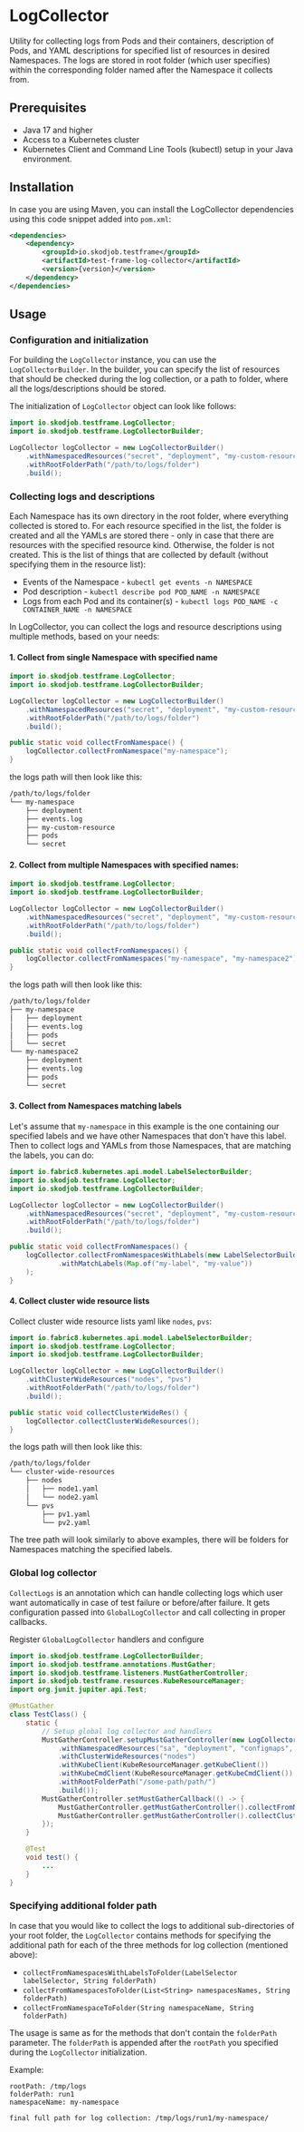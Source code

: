 # LogCollector

Utility for collecting logs from Pods and their containers, description of Pods, and YAML descriptions for specified
list of resources in desired Namespaces.
The logs are stored in root folder (which user specifies) within the corresponding folder named after the Namespace 
it collects from.

## Prerequisites

- Java 17 and higher
- Access to a Kubernetes cluster
- Kubernetes Client and Command Line Tools (kubectl) setup in your Java environment.

## Installation

In case you are using Maven, you can install the LogCollector dependencies using this code snippet added into `pom.xml`:

```xml
<dependencies>
    <dependency>
        <groupId>io.skodjob.testframe</groupId>
        <artifactId>test-frame-log-collector</artifactId>
        <version>{version}</version>
    </dependency>
</dependencies>
```

## Usage

### Configuration and initialization

For building the `LogCollector` instance, you can use the `LogCollectorBuilder`.
In the builder, you can specify the list of resources that should be checked during the log collection, or a path to
folder, where all the logs/descriptions should be stored.

The initialization of `LogCollector` object can look like follows:

```java
import io.skodjob.testframe.LogCollector;
import io.skodjob.testframe.LogCollectorBuilder;

LogCollector logCollector = new LogCollectorBuilder()
    .withNamespacedResources("secret", "deployment", "my-custom-resource")
    .withRootFolderPath("/path/to/logs/folder")
    .build();
```

### Collecting logs and descriptions

Each Namespace has its own directory in the root folder, where everything collected is stored to.
For each resource specified in the list, the folder is created and all the YAMLs are stored there - only in case that 
there are resources with the specified resource kind.
Otherwise, the folder is not created.
This is the list of things that are collected by default (without specifying them in the resource list):

- Events of the Namespace - `kubectl get events -n NAMESPACE`
- Pod description - `kubectl describe pod POD_NAME -n NAMESPACE`
- Logs from each Pod and its container(s) - `kubectl logs POD_NAME -c CONTAINER_NAME -n NAMESPACE`

In LogCollector, you can collect the logs and resource descriptions using multiple methods, based on your needs:

#### 1. Collect from single Namespace with specified name

```java
import io.skodjob.testframe.LogCollector;
import io.skodjob.testframe.LogCollectorBuilder;

LogCollector logCollector = new LogCollectorBuilder()
    .withNamespacedResources("secret", "deployment", "my-custom-resource")
    .withRootFolderPath("/path/to/logs/folder")
    .build();

public static void collectFromNamespace() {
    logCollector.collectFromNamespace("my-namespace");
}
```
the logs path will then look like this:
```bash
/path/to/logs/folder
└── my-namespace
    ├── deployment
    ├── events.log
    ├── my-custom-resource
    ├── pods
    └── secret
```

#### 2. Collect from multiple Namespaces with specified names:

```java
import io.skodjob.testframe.LogCollector;
import io.skodjob.testframe.LogCollectorBuilder;

LogCollector logCollector = new LogCollectorBuilder()
    .withNamespacedResources("secret", "deployment", "my-custom-resource")
    .withRootFolderPath("/path/to/logs/folder")
    .build();

public static void collectFromNamespaces() {
    logCollector.collectFromNamespaces("my-namespace", "my-namespace2");
}
```
the logs path will then look like this:
```bash
/path/to/logs/folder
├── my-namespace
│   ├── deployment
│   ├── events.log
│   ├── pods
│   └── secret
└── my-namespace2
    ├── deployment
    ├── events.log
    ├── pods
    └── secret

```
#### 3. Collect from Namespaces matching labels

Let's assume that `my-namespace` in this example is the one containing our specified labels and we have other Namespaces
that don't have this label.
Then to collect logs and YAMLs from those Namespaces, that are matching the labels, you can do:

```java
import io.fabric8.kubernetes.api.model.LabelSelectorBuilder;
import io.skodjob.testframe.LogCollector;
import io.skodjob.testframe.LogCollectorBuilder;

LogCollector logCollector = new LogCollectorBuilder()
    .withNamespacedResources("secret", "deployment", "my-custom-resource")
    .withRootFolderPath("/path/to/logs/folder")
    .build();

public static void collectFromNamespaces() {
    logCollector.collectFromNamespacesWithLabels(new LabelSelectorBuilder()
            .withMatchLabels(Map.of("my-label", "my-value"))
    );
}
```

#### 4. Collect cluster wide resource lists

Collect cluster wide resource lists yaml like `nodes`, `pvs`:

```java
import io.fabric8.kubernetes.api.model.LabelSelectorBuilder;
import io.skodjob.testframe.LogCollector;
import io.skodjob.testframe.LogCollectorBuilder;

LogCollector logCollector = new LogCollectorBuilder()
    .withClusterWideResources("nodes", "pvs")
    .withRootFolderPath("/path/to/logs/folder")
    .build();

public static void collectClusterWideRes() {
    logCollector.collectClusterWideResources();
}
```
the logs path will then look like this:
```bash
/path/to/logs/folder
└── cluster-wide-resources
    ├── nodes
    │   ├── node1.yaml
    │   └── node2.yaml
    └── pvs
        ├── pv1.yaml
        └── pv2.yaml
```
The tree path will look similarly to above examples, there will be folders for Namespaces matching the specified labels.

### Global log collector
`CollectLogs` is an annotation which can handle collecting logs which user want automatically in case of test failure or before/after failure.
It gets configuration passed into `GlobalLogCollector` and call collecting in proper callbacks.

Register `GlobalLogCollector` handlers and configure

```java
import io.skodjob.testframe.LogCollectorBuilder;
import io.skodjob.testframe.annotations.MustGather;
import io.skodjob.testframe.listeners.MustGatherController;
import io.skodjob.testframe.resources.KubeResourceManager;
import org.junit.jupiter.api.Test;

@MustGather
class TestClass() {
    static {
        // Setup global log collector and handlers
        MustGatherController.setupMustGatherController(new LogCollectorBuilder()
            .withNamespacedResources("sa", "deployment", "configmaps", "secret")
            .withClusterWideResources("nodes")
            .withKubeClient(KubeResourceManager.getKubeClient())
            .withKubeCmdClient(KubeResourceManager.getKubeCmdClient())
            .withRootFolderPath("/some-path/path/")
            .build());
        MustGatherController.setMustGatherCallback(() -> {
            MustGatherController.getMustGatherController().collectFromNamespaces("test-namespace", "test-namespace-2");
            MustGatherController.getMustGatherController().collectClusterWideResources();
        });
    }

    @Test
    void test() {
        ...
    }
}
```

### Specifying additional folder path

In case that you would like to collect the logs to additional sub-directories of your root folder, the `LogCollector` contains
methods for specifying the additional path for each of the three methods for log collection (mentioned above):

- `collectFromNamespacesWithLabelsToFolder(LabelSelector labelSelector, String folderPath)`
- `collectFromNamespacesToFolder(List<String> namespacesNames, String folderPath)`
- `collectFromNamespaceToFolder(String namespaceName, String folderPath)`

The usage is same as for the methods that don't contain the `folderPath` parameter.
The `folderPath` is appended after the `rootPath` you specified during the `LogCollector` initialization.

Example:
```
rootPath: /tmp/logs
folderPath: run1
namespaceName: my-namespace

final full path for log collection: /tmp/logs/run1/my-namespace/
```